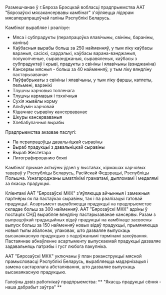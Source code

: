 ﻿Размешчанае ў г.Бяроза Брэсцкай вобласці прадпрыемства ААТ "Бярозаўскі мясакансервавы камбінат" з'яўляецца лідэрам мясаперапрацоўчай галіны Рэспублікі Беларусь.

Камбінат вырабляе і рэалізуе:

* Мяса і субпрадукты (перапрацоўка ялавічыны, свініны, бараніны, каніны)
* Каўбасныя вырабы больш за 250 найменняў, у тым ліку каўбасы вараныя, сасіскі,
сардэлькі, каўбасы варана-вэнджаныя, полукопченые, сыравэнджаныя, сыравяленых,
каўбасы з субпрадуктаў і крыві, прадукты з свініны і ялавічыны (вэнджаніна)
* Кансервы мясныя - больш за 40 найменняў, у тым ліку вяндліну пастэрызаванае
* Паўфабрыкаты з свініны і ялавічыны, у тым ліку фаршы, катлеты, пельмені, варэнікі
* Тлушчы харчовыя топленага
* Тлушчы кармавыя і тэхнічныя
* Сухія жывёлы корму
* Альбумін харчовай
* Кішачнае сыравіну кансерваванае
* Шкуры кансерваваныя
* Хлебабулачныя вырабы

Прадпрыемства аказвае паслугі:

* Па перапрацоўцы давальніцкай сыравіны
* Выраб прадукцыі з давальніцкай сыравіны
* Выраб Жестетара
* Литографированию бляхі

Камбінат прымае актыўны ўдзел у выставах, кірмашах харчовых тавараў у Рэспубліцы Беларусь, Расійскай Федэрацыі, Рэспубліцы Польшча. Узнагароджаны шматлікімі граматамі, дыпломамі і медалямі за якасць прадукцыі.

Кліентамі ААТ "Бярозаўскі МКК" з'яўляюцца айчынныя і замежныя партнёры як па пастаўках сыравіны, так і па рэалізацыі гатовай прадукцыі. Асартымент вырабляецца прадукцыі на прадпрыемстве складае больш за 300 найменняў. ААТ "Бярозаўскі МКК" адзіны ў постацях СНД вырабляе вяндліну пастэрызаванае кансервы. Разам з выпрацоўкай традыцыйных відаў прадукцыі на камбінаце засвоены выпуск больш за 150 найменняў новых відаў прадукцыі, прымяняюцца новыя тыпы абалонак, упаковак, што дазваляе выпускаць высакаякасную прадукцыю з падоўжанымі тэрмінамі захоўвання. Пастаяннае абнаўленне асартыменту выпускаемай прадукцыі дазваляе задавальняць патрэбы і густ любога пакупніка.

ААТ "Бярозаўскі МКК" уключаны ў план рэканструкцыі мясной прамысловасці Рэспублікі Беларусь, вырабляецца мадэрнізацыя і замена састарэлага абсталявання, што дазваляе выпускаць высакаякасную прадукцыю.

Галоўны дэвіз работнікаў прадпрыемства: ** "Якасць прадукцыі сёння - наша дабрабыт заўтра" **